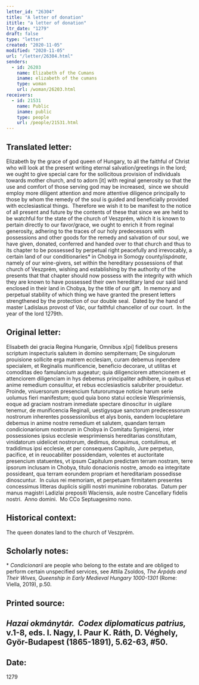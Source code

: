 ```yaml
---
letter_id: "26304"
title: "A letter of donation"
ititle: "a letter of donation"
ltr_date: "1279"
draft: false
type: "letter"
created: "2020-11-05"
modified: "2020-11-05"
url: "/letter/26304.html"
senders:
  - id: 26203
    name: Elizabeth of the Cumans
    iname: elizabeth of the cumans
    type: woman
    url: /woman/26203.html
receivers:
  - id: 21531
    name: Public
    iname: public
    type: people
    url: /people/21531.html
---
```

<h2> Translated letter:</h2><p>Elizabeth by the grace of god queen of Hungary, to all the faithful of Christ who will look at the present writing eternal salvation/greetings in the lord; we ought to give special care for the sollicitous provision of individuals towards mother church, and to adorn [it] with reginal generosity so that the use and comfort of those serving god may be increased,&nbsp; since we should employ more diligent attention and more attentive diligence principally to those by whom the remedy of the soul is guided and beneficially provided with ecclesiastical things. &nbsp;Therefore we wish it to be manifest to the notice of all present and future by the contents of these that since we are held to be watchful for the state of the church of Veszprém, which it is known to pertain directly to our favor/grace, we ought to enrich it from reginal generosity, adhering to the traces of our holy predecessors with possessions and other goods for the remedy and salvation of our soul, we have given, donated, conferred and handed over to that church and thus to its chapter to be possessed by perpetual right peacefully and irrevocably, a certain land of our conditionaries* in Chobya in Somogy county/<i>ispánate</i>, namely of our wine-givers, set within the hereditary possessions of that church of Veszprém, wishing and establishing by the authority of the presents that that chapter should now possess with the integrity with which they are known to have possessed their own hereditary land our said land enclosed in their land in Chobya, by the title of our gift.&nbsp; In memory and perpetual stability of which thing we have granted the present letters strengthened by the protection of our double seal.&nbsp; Dated by the hand of master Ladislaus provost of Vác, our faithful chancellor of our court.&nbsp; In the year of the lord 1279th.</p><h2 class="mt-4"> Original letter:</h2><p>Elisabeth dei gracia Regina Hungarie, Omnibus x[pi] fidelibus presens scriptum inspecturis salutem in domino sempiternam; De singulorum prouisione sollicite erga matrem ecclesiam, curam debemus inpendere specialem, et Reginalis munificencie, beneficio decorare, ut utilitas et comoditas deo famulancium augeatur; quia diligenciorem attencionem et attenciorem diligenciam in hys debemus principaliter adhibere, in quibus et anime remedium consulitur, et rebus ecclesiasticis salubriter prouidetur. Proinde, vniuersorum presencium futurorumque noticie harum serie uolumus fieri manifestum; quod quia bono statui ecclesie Wesprimiensis, eoque ad graciam nostram inmediate spectare dinoscitur in uigilare tenemur, de munificencia Reginali, uestigysque sanctorum predecessorum nostrorum inherentes possessionibus et alys bonis, eandem locupletare debemus in anime nostre remedium et salutem, quandam terram condicionariorum nostrorum in Chobya in Comitatu Symigiensi, inter possessiones ipsius ecclesie wesprimiensis hereditarias constitutam, vinidatorum uidelicet nostrorum, dedimus, donauimus, contulimus, et tradidimus ipsi ecclesie, et per consequens Capitulo, Jure perpetuo, pacifice, et in reuocabiliter possidendam, volentes et auctoritate presencium statuentes, vt ipsum Capitulum predictam terram nostram, terre ipsorum inclusam in Chobya, titulo donacionis nostre, amodo ea integritate possideant, qua terram eorundem propriam et hereditariam possedisse dinoscuntur.&nbsp; In cuius rei memoriam, et perpetuam firmitatem presentes concessimus litteras duplicis sigilli nostri munimine roboratas.&nbsp; Datum per manus magistri Ladizlai prepositi Waciensis, aule nostre Cancellary fidelis nostri.&nbsp; Anno domini.&nbsp; Mo CCo Septuagesimo nono.</p><h2 class="mt-4"> Historical context:</h2><p>The queen donates land to the church of Veszprém.</p><h2 class="mt-4"> Scholarly notes:</h2><p>* <i>Condicionarii&nbsp;</i>are people who belong to the estate and are obliged to perform certain unspecified services, see Attila Zsoldos,&nbsp;<i>The Árpáds and Their Wives, Queenship in Early Medieval Hungary 1000-1301</i>&nbsp;(Rome:&nbsp; Viella, 2019), p.50.</p><h2 class="mt-4"> Printed source:</h2><h2><em>Hazai okmánytár.&nbsp; Codex diplomaticus patrius,</em> v.1-8, eds. I. Nagy, I. Paur K. Ráth, D. Véghely, Györ-Budapest (1865-1891), 5.62-63, #50.</h2><h2 class="mt-4"> Date:</h2>1279